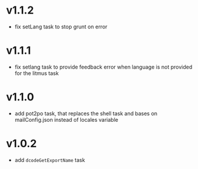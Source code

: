# v1.1.2
- fix setLang task to stop grunt on error

# v1.1.1
- fix setlang task to provide feedback error when language is not provided for the litmus task

# v1.1.0
- add pot2po task, that replaces the shell task and bases on mailConfig.json instead of locales variable

# v1.0.2
- add `dcodeGetExportName` task